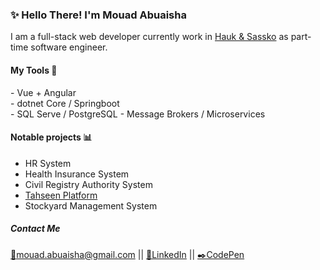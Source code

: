 <h3>✨ Hello There! I'm Mouad Abuaisha</h3>
<p>I am a full-stack web developer currently work in 
  <a href="https://ltt.ly/">Hauk & Sassko</a> 
  as part-time software engineer.
</p>

<h4>My Tools 📏</h4>
- Vue + Angular<br/>
- dotnet Core / Springboot<br/>
- SQL Serve / PostgreSQL
- Message Brokers / Microservices 

<h4>Notable projects 📊</h4>
<ul>
  <li> HR System</li>
  <li> Health Insurance System</li>
  <li> Civil Registry Authority System</li>
  <li><a href="https://vac.ncdc.gov.ly">Tahseen Platform</a></li>
  <li> Stockyard Management System</li>
</ul>

<h5>Contact Me</h5>

<a href="mailto:mouad.abuaisha@gmail.com">📧mouad.abuaisha@gmail.com</a> || 
<a href="https://www.linkedin.com/in/mouad-abuaisha-416206168/">📮LinkedIn</a> || 
<a href="https://codepen.io/m-abuaisha/pen/oNvpKOE">✒️CodePen</a>
